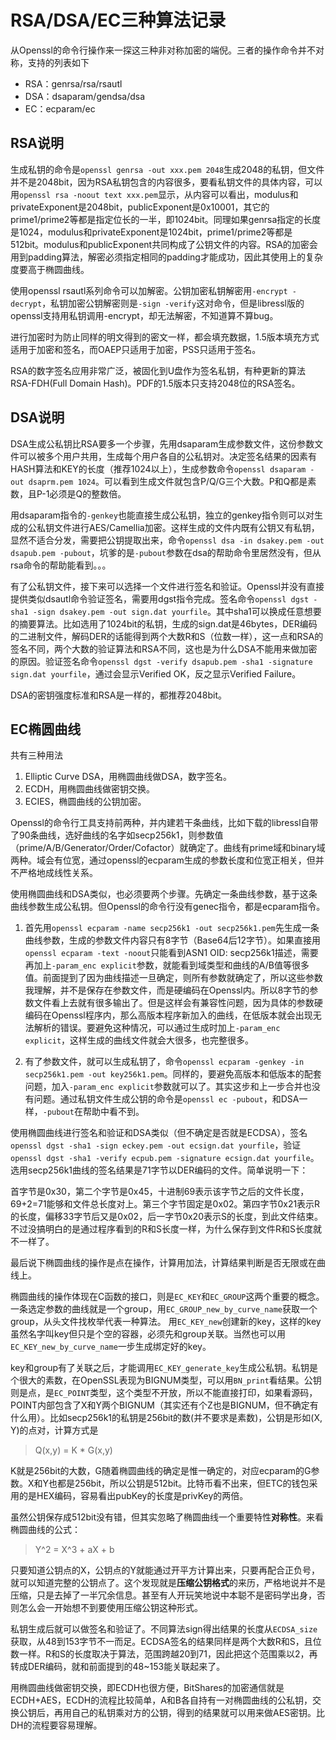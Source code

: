 # RSA/DSA/EC三种算法记录

从Openssl的命令行操作来一探这三种非对称加密的端倪。三者的操作命令并不对称，支持的列表如下

* RSA：genrsa/rsa/rsautl
* DSA：dsaparam/gendsa/dsa
* EC：ecparam/ec

RSA说明
----
生成私钥的命令是`openssl genrsa -out xxx.pem 2048`生成2048的私钥，但文件并不是2048bit，因为RSA私钥包含的内容很多，要看私钥文件的具体内容，可以用`openssl rsa -noout text xxx.pem`显示，从内容可以看出，modulus和privateExponent是2048bit，publicExponent是0x10001，其它的prime1/prime2等都是指定位长的一半，即1024bit。同理如果genrsa指定的长度是1024，modulus和privateExponent是1024bit，prime1/prime2等都是512bit。modulus和publicExponent共同构成了公钥文件的内容。RSA的加密会用到padding算法，解密必须指定相同的padding才能成功，因此其使用上的复杂度要高于椭圆曲线。

使用openssl rsautl系列命令可以加解密。公钥加密私钥解密用`-encrypt -decrypt`，私钥加密公钥解密则是`-sign -verify`这对命令，但是libressl版的openssl支持用私钥调用-encrypt，却无法解密，不知道算不算bug。

进行加密时为防止同样的明文得到的密文一样，都会填充数据，1.5版本填充方式适用于加密和签名，而OAEP只适用于加密，PSS只适用于签名。

RSA的数字签名应用非常广泛，被固化到U盘作为签名私钥，有种更新的算法RSA-FDH(Full Domain Hash)。PDF的1.5版本只支持2048位的RSA签名。

DSA说明
----
DSA生成公私钥比RSA要多一个步骤，先用dsaparam生成参数文件，这份参数文件可以被多个用户共用，生成每个用户各自的公私钥对。决定签名结果的因素有HASH算法和KEY的长度（推荐1024以上），生成参数命令`openssl dsaparam -out dsaprm.pem 1024`。可以看到生成文件就包含P/Q/G三个大数。P和Q都是素数，且P-1必须是Q的整数倍。

用dsaparam指令的`-genkey`也能直接生成公私钥，独立的genkey指令则可以对生成的公私钥文件进行AES/Camellia加密。这样生成的文件内既有公钥又有私钥，显然不适合分发，需要把公钥提取出来，命令`openssl dsa -in dsakey.pem -out dsapub.pem -pubout`，坑爹的是`-pubout`参数在dsa的帮助命令里居然没有，但从rsa命令的帮助能看到。。。

有了公私钥文件，接下来可以选择一个文件进行签名和验证。Openssl并没有直接提供类似dsautl命令验证签名，需要用dgst指令完成。签名命令`openssl dgst -sha1 -sign dsakey.pem -out sign.dat yourfile`。其中sha1可以换成任意想要的摘要算法。比如选用了1024bit的私钥，生成的sign.dat是46bytes，DER编码的二进制文件，解码DER的话能得到两个大数R和S（位数一样），这一点和RSA的签名不同，两个大数的验证算法和RSA不同，这也是为什么DSA不能用来做加密的原因。验证签名命令`openssl dgst -verify dsapub.pem -sha1 -signature sign.dat yourfile`，通过会显示Verified OK，反之显示Verified Failure。

DSA的密钥强度标准和RSA是一样的，都推荐2048bit。

EC椭圆曲线
----
共有三种用法

1. Elliptic Curve DSA，用椭圆曲线做DSA，数字签名。
2. ECDH，用椭圆曲线做密钥交换。
3. ECIES，椭圆曲线的公钥加密。

Openssl的命令行工具支持前两种，并内建若干条曲线，比如下载的libressl自带了90条曲线，选好曲线的名字如secp256k1，则参数值（prime/A/B/Generator/Order/Cofactor）就确定了。曲线有prime域和binary域两种。域会有位宽，通过openssl的ecparam生成的参数长度和位宽正相关，但并不严格地成线性关系。

使用椭圆曲线和DSA类似，也必须要两个步骤。先确定一条曲线参数，基于这条曲线参数生成公私钥。但Openssl的命令行没有genec指令，都是ecparam指令。

1. 首先用`openssl ecparam -name secp256k1 -out secp256k1.pem`先生成一条曲线参数，生成的参数文件内容只有8字节（Base64后12字节）。如果直接用`openssl ecparam -text -noout`只能看到ASN1 OID: secp256k1描述，需要再加上`-param_enc explicit`参数，就能看到域类型和曲线的A/B值等很多值。前面提到了因为曲线描述一旦确定，则所有参数就确定了，所以这些参数我理解，并不是保存在参数文件，而是硬编码在Openssl内。所以8字节的参数文件看上去就有很多输出了。但是这样会有兼容性问题，因为具体的参数硬编码在Openssl程序内，那么高版本程序新加入的曲线，在低版本就会出现无法解析的错误。要避免这种情况，可以通过生成时加上`-param_enc explicit`，这样生成的曲线文件就会大很多，也完整很多。

2. 有了参数文件，就可以生成私钥了，命令`openssl ecparam -genkey -in secp256k1.pem -out key256k1.pem`。同样的，要避免高版本和低版本的配套问题，加入`-param_enc explicit`参数就可以了。其实这步和上一步合并也没有问题。通过私钥文件生成公钥的命令是`openssl ec -pubout`，和DSA一样，`-pubout`在帮助中看不到。

使用椭圆曲线进行签名和验证和DSA类似（但不确定是否就是ECDSA），签名`openssl dgst -sha1 -sign eckey.pem -out ecsign.dat yourfile`，验证`openssl dgst -sha1 -verify ecpub.pem -signature ecsign.dat yourfile`。选用secp256k1曲线的签名结果是71字节以DER编码的文件。简单说明一下：

首字节是0x30，第二个字节是0x45，十进制69表示该字节之后的文件长度，69\+2=71能够和文件总长度对上。第三个字节固定是0x02。第四字节0x21表示R的长度，偏移33字节后又是0x02，后一字节0x20表示S的长度，到此文件结束。不过没搞明白的是通过程序看到的R和S长度一样，为什么保存到文件R和S长度就不一样了。

最后说下椭圆曲线的操作是点在操作，计算用加法，计算结果判断是否无限或在曲线上。

椭圆曲线的操作体现在C函数的接口，则是`EC_KEY`和`EC_GROUP`这两个重要的概念。一条选定参数的曲线就是一个group，用`EC_GROUP_new_by_curve_name`获取一个group，从头文件找枚举代表一种算法。
用`EC_KEY_new`创建新的key，这样的key虽然名字叫key但只是个空的容器，必须先和group关联。当然也可以用`EC_KEY_new_by_curve_name`一步生成绑定好的key。

key和group有了关联之后，才能调用`EC_KEY_generate_key`生成公私钥。私钥是个很大的素数，在OpenSSL表现为BIGNUM类型，可以用`BN_print`看结果。公钥则是点，是`EC_POINT`类型，这个类型不开放，所以不能直接打印，如果看源码，POINT内部包含了X和Y两个BIGNUM（其实还有个Z也是BIGNUM，但不确定有什么用）。比如secp256k1的私钥是256bit的数(并不要求是素数)，公钥是形如(X, Y)的点对，计算方式是
>Q(x,y) = K * G(x,y)

K就是256bit的大数，G随着椭圆曲线的确定是惟一确定的，对应ecparam的G参数。X和Y也都是256bit，所以公钥是512bit。比特币看不出来，但ETC的钱包采用的是HEX编码，容易看出pubKey的长度是privKey的两倍。

虽然公钥保存成512bit没有错，但其实忽略了椭圆曲线一个重要特性**对称性**。来看椭圆曲线的公式：
>Y^2 = X^3 + aX + b

只要知道公钥点的X，公钥点的Y就能通过开平方计算出来，只要再配合正负号，就可以知道完整的公钥点了。这个发现就是**压缩公钥格式**的来历，严格地说并不是压缩，只是去掉了一半冗余信息。甚至有人开玩笑地说中本聪不是密码学出身，否则怎么会一开始想不到要使用压缩公钥这种形式。

私钥生成后就可以做签名和验证了。不同算法sign得出结果的长度从`ECDSA_size`获取，从48到153字节不一而足。ECDSA签名的结果同样是两个大数R和S，且位数一样。R和S的长度取决于算法，范围跨越20到71，因此把这个范围乘以2，再转成DER编码，就和前面提到的48~153能关联起来了。

用椭圆曲线做密钥交换，即ECDH也很方便，BitShares的加密通信就是ECDH\+AES，ECDH的流程比较简单，A和B各自持有一对椭圆曲线的公私钥，交换公钥后，再用自己的私钥乘对方的公钥，得到的结果就可以用来做AES密钥。比DH的流程要容易理解。
